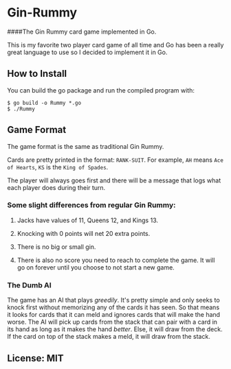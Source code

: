 # Gin-Rummy

####The Gin Rummy card game implemented in Go.

This is my favorite two player card game of all time and Go has been a really great language to use so I decided to implement it in Go.

## How to Install

You can build the go package and run the compiled program with:

```
$ go build -o Rummy *.go
$ ./Rummy
```

## Game Format

The game format is the same as traditional Gin Rummy.

Cards are pretty printed in the format: `RANK-SUIT`. For example, `AH` means `Ace of Hearts`, `KS` is the `King of Spades`.

The player will always goes first and there will be a message that logs what each player does during their turn.

### Some slight differences from regular Gin Rummy:

1. Jacks have values of 11, Queens 12, and Kings 13.

2. Knocking with 0 points will net 20 extra points.

3. There is no big or small gin.

4. There is also no score you need to reach to complete the game. It will go on forever until you choose to not start a new game.

### The Dumb AI

The game has an AI that plays *greedily*. It's pretty simple and only seeks to knock first without memorizing any of the cards it has seen. So that means it looks for cards that it can meld and ignores cards that will make the hand worse. The AI will pick up cards from the stack that can pair with a card in its hand as long as it makes the hand *better*. Else, it will draw from the deck. If the card on top of the stack makes a meld, it will draw from the stack.

## License: MIT
